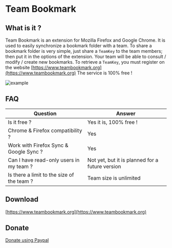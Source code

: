 # Team Bookmark

## What is it ?

Team Bookmark is an extension for Mozilla Firefox and Google Chrome.
It is used to easily synchronize a bookmark folder with a team.
To share a bookmark folder is very simple, just share a `TeamKey` to the team members; then put it in the options of the extension.
Your team will be able to consult / modify / create new bookmarks.
To retrieve a `TeamKey`, you must register on the website [https://www.teambookmark.org](https://www.teambookmark.org)
The service is 100% free !

![example](https://www.teambookmark.org/images/ext/screenshot1.png)

## FAQ

| Question  | Answer |
| ------ | ------ |
| Is it free ? | Yes it is, 100% free ! |
| Chrome &amp; Firefox compatibility ? | Yes |
| Work with Firefox Sync &amp; Google Sync ? | Yes |
| Can I have read-only users in my team ? | Not yet, but it is planned for a future version |
| Is there a limit to the size of the team ? | Team size is unlimited |

## Download

[https://www.teambookmark.org](https://www.teambookmark.org)

## Donate

[Donate using Paypal](https://paypal.me/mandras06)
